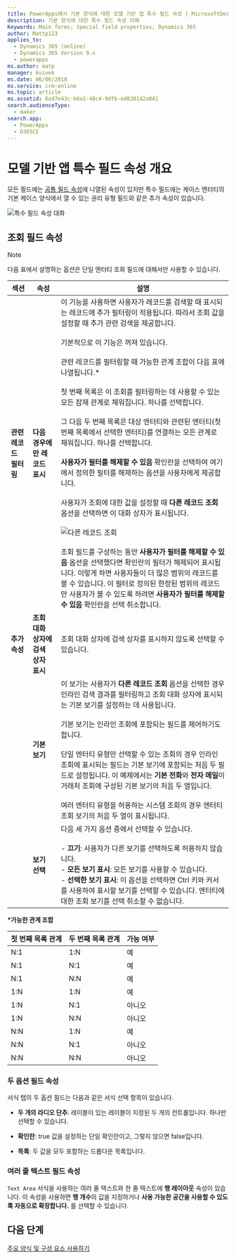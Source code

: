 ```yaml
---
title: PowerApps에서 기본 양식에 대한 모델 기반 앱 특수 필드 속성 | MicrosoftDocs
description: 기본 양식에 대한 특수 필드 속성 이해
Keywords: Main forms; Special field properties; Dynamics 365
author: Mattp123
applies_to:
  - Dynamics 365 (online)
  - Dynamics 365 Version 9.x
  - powerapps
ms.author: matp
manager: kvivek
ms.date: 06/06/2018
ms.service: crm-online
ms.topic: article
ms.assetid: 6ad7e43c-b6a1-48c4-9dfb-ed830142a841
search.audienceType:
  - maker
search.app:
  - PowerApps
  - D365CE
---
```

# <a name="overview-of-model-driven-app-special-field-properties"></a>모델 기반 앱 특수 필드 속성 개요

 모든 필드에는 [공통 필드 속성](common-field-properties-legacy.md)에 나열된 속성이 있지만 특수 필드에는 케이스 엔터티의 기본 케이스 양식에서 열 수 있는 권리 유형 필드와 같은 추가 속성이 있습니다.  

![특수 필드 속성 대화](media/special-properties.png)
  
<a name="BKMK_LookupFieldProperties"></a>  
 
## <a name="lookup-field-properties"></a>조회 필드 속성  
  
> [!NOTE]
>  다음 표에서 설명하는 옵션은 단일 엔터티 조회 필드에 대해서만 사용할 수 있습니다.  
  
|섹션|속성|설명|  
|-------------|--------------|-----------------|  
|**관련 레코드 필터링**|**다음 경우에만 레코드 표시**|이 기능을 사용하면 사용자가 레코드를 검색할 때 표시되는 레코드에 추가 필터링이 적용됩니다. 따라서 조회 값을 설정할 때 추가 관련 검색을 제공합니다.<br /><br /> 기본적으로 이 기능은 꺼져 있습니다.<br /><br /> 관련 레코드를 필터링할 때 가능한 관계 조합이 다음 표에 나열됩니다.*<br /><br /> 첫 번째 목록은 이 조회를 필터링하는 데 사용할 수 있는 모든 잠재 관계로 채워집니다. 하나를 선택합니다.<br /><br /> 그 다음 두 번째 목록은 대상 엔터티와 관련된 엔터티(첫 번째 목록에서 선택한 엔터티)를 연결하는 모든 관계로 채워집니다. 하나를 선택합니다.<br /><br /> **사용자가 필터를 해제할 수 있음** 확인란을 선택하여 여기에서 정의한 필터를 해제하는 옵션을 사용자에게 제공합니다.<br /><br /> 사용자가 조회에 대한 값을 설정할 때 **다른 레코드 조회** 옵션을 선택하면 이 대화 상자가 표시됩니다.<br /><br /> ![다른 레코드 조회](media/crm-ua-v-8-1-look-up-more-records.png) <br /><br /> 조회 필드를 구성하는 동안 **사용자가 필터를 해제할 수 있음** 옵션을 선택했다면 확인란의 필터가 해제되어 표시됩니다.  이렇게 하면 사용자들이 더 많은 범위의 레코드를 볼 수 있습니다. 이 필터로 정의된 한정된 범위의 레코드만 사용자가 볼 수 있도록 하려면 **사용자가 필터를 해제할 수 있음** 확인란을 선택 취소합니다.|  
|**추가 속성**|**조회 대화 상자에 검색 상자 표시**|조회 대화 상자에 검색 상자를 표시하지 않도록 선택할 수 있습니다.|  
||**기본 보기**|이 보기는 사용자가 **다른 레코드 조회** 옵션을 선택한 경우 인라인 검색 결과를 필터링하고 조회 대화 상자에 표시되는 기본 보기를 설정하는 데 사용됩니다.<br /><br /> 기본 보기는 인라인 조회에 포함되는 필드를 제어하기도 합니다.<br /><br /> 단일 엔터티 유형만 선택할 수 있는 조회의 경우 인라인 조회에 표시되는 필드는 기본 보기에 포함되는 처음 두 필드로 설정됩니다. 이 예제에서는 **기본 전화**와 **전자 메일**이 거래처 조회에 구성된 기본 보기의 처음 두 열입니다.<br /><br /> 여러 엔터티 유형을 허용하는 시스템 조회의 경우 엔터티 조회 보기의 처음 두 열이 표시됩니다.|  
||**보기 선택**|다음 세 가지 옵션 중에서 선택할 수 있습니다.<br /><br /> -   **끄기**: 사용자가 다른 보기를 선택하도록 허용하지 않습니다.<br />-   **모든 보기 표시**: 모든 보기를 사용할 수 있습니다.<br />-   **선택한 보기 표시**: 이 옵션을 선택하면 Ctrl 키와 커서를 사용하여 표시할 보기를 선택할 수 있습니다. 엔터티에 대한 조회 보기를 선택 취소할 수 없습니다.|  
  
 **\*가능한 관계 조합**  
  
|첫 번째 목록 관계|두 번째 목록 관계|가능 여부|  
|-----------------------------|------------------------------|----------------|  
|N:1|1:N|예|  
|N:1|N:1|예|  
|N:1|N:N|예|  
|1:N|1:N|예|  
|1:N|N:1|아니오|  
|1:N|N:N|아니오|  
|N:N|1:N|예|  
|N:N|N:1|아니오|  
|N:N|N:N|아니오|  
  
<a name="BKMK_TwoOptionProperties"></a>   

### <a name="two-option-field-properties"></a>두 옵션 필드 속성  
 서식 탭의 두 옵션 필드는 다음과 같은 서식 선택 항목이 있습니다.  
  
- **두 개의 라디오 단추**: 레이블이 있는 레이블이 지정된 두 개의 컨트롤입니다. 하나만 선택할 수 있습니다.  
  
- **확인란**: true 값을 설정하는 단일 확인란이고, 그렇지 않으면 false입니다.  
  
- **목록**: 두 값을 모두 포함하는 드롭다운 목록입니다.  
  
<a name="BKMK_MultipleLinesOfTextProperties"></a>   

### <a name="multiple-lines-of-text-field-properties"></a>여러 줄 텍스트 필드 속성  
 `Text Area` 서식을 사용하는 여러 줄 텍스트와 한 줄 텍스트에 **행 레이아웃** 속성이 있습니다. 이 속성을 사용하면 **행 개수**의 값을 지정하거나 **사용 가능한 공간을 사용할 수 있도록 자동으로 확장합니다.** 를 선택할 수 있습니다.  

## <a name="next-steps"></a>다음 단계

[주요 양식 및 구성 요소 사용하기](use-main-form-and-components.md)
